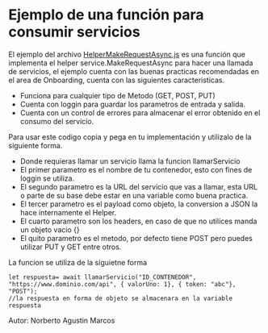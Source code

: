 # Ejemplo de una función para consumir servicios

El ejemplo del archivo [HelperMakeRequestAsync.js](HelperMakeRequestAsync.js) es una función que implementa el helper service.MakeRequestAsync para hacer una llamada de servicios, el ejemplo cuenta con las buenas practicas recomendadas en el area de Onboarding, cuenta con las siguientes caracteristicas.

* Funciona para cualquier tipo de Metodo (GET, POST, PUT)
* Cuenta con loggin para guardar los parametros de entrada y salida.
* Cuenta con un control de errores para almacenar el error obtenido en el consumo del servicio.

Para usar este codigo copia y pega en tu implementación y utilizalo de la siguiente forma.

* Donde requieras llamar un servicio llama la funcion llamarServicio
* El primer parametro es el nombre de tu contenedor, esto con fines de loggin se utiliza.
* El segundo parametro es la URL del servicio que vas a llamar, esta URL o parte de su base debe estar en una variable como buena practica.
* El tercer parametro es el payload como objeto, la conversion a JSON la hace internamente el Helper.
* El cuarto parametro son los headers, en caso de que no utilices manda un objeto vacio {}
* El quito parametro es el metodo, por defecto tiene POST pero puedes utilizar PUT y GET entre otros.

La funcion se utiliza de la siguietne forma
```
let respuesta= await llamarServicio("ID_CONTENEDOR", "https://www.dominio.com/api", { valorUno: 1}, { token: "abc"}, "POST");
//la respuesta en forma de objeto se almacenara en la variable respuesta
```

Autor: Norberto Agustin Marcos
